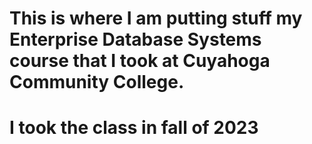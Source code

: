 # This is where I am putting stuff my Enterprise Database Systems course that I took at Cuyahoga Community College.
# I took the class in fall of 2023
